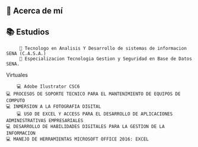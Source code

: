 💫 Acerca de mí
------------------------------------------------------------

📚 Estudios
------------------------------------------------------------
         📑 Tecnologo en Analisis Y Desarrollo de sistemas de informacion SENA (C.A.S.A.)	
         📑 Especializacion Tecnologia Gestion y Seguridad en Base de Datos SENA.
 Virtuales
   	
     	💻 Adobe Ilustrator CSC6
  	💻 PROCESOS DE SOPORTE TECNICO PARA EL MANTENIMIENTO DE EQUIPOS DE COMPUTO
   	💻 INMERSION A LA FOTOGRAFIA DIGITAL
    	💻 USO DE EXCEL Y ACCESS PARA EL DESARROLLO DE APLICACIONES ADMINISTRATIVAS EMPRESARIALES
	💻 DESARROLLO DE HABILIDADES DIGITALES PARA LA GESTION DE LA INFORMACION
 	💻 MANEJO DE HERRAMIENTAS MICROSOFT OFFICE 2016: EXCEL
  
     
 



<!---
jash619/jash619 is a ✨ special ✨ repository because its `README.md` (this file) appears on your GitHub profile.
You can click the Preview link to take a look at your changes.
--->
